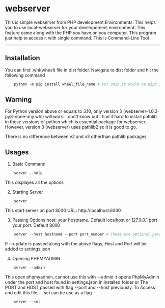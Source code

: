 # webserver
This is simple webserver from PHP development Environments.
This helps you to use local-webserver for your developement environment.
This feature came along with the PHP you have on you computer.
This program just help to access it with single command.
This is Command-Line Tool

----------------------------------------------------
## Installation
You can find .whl(wheel) file in dist folder.
Navigate to dist folder and hit the following command
````powershell
    python -m pip install wheel_file_name # For Unix it would be pip3 instead of just pip
````
## Warning
For Python version above or equals to 3.10, only version 3 (webserver-1.0.3-py3-none-any.whl) will work.
I don't know but I find it hard to install pathlib in these versions of python which is essential package for webserver.
However, version 3 (webserver) uses pathlib2 so it is good to go.

There is no difference between v2 and v3 otherthan pathlib packages
## Usages
1. Basic Command
````powershell
    server --help
````
This displayes all the options

2. Starting Server
````powershell
    server
````
This start server on port 8000
URL: http://localhost:8000

3. Passing Options
host: your hostname. Default localhost or 127.0.0.1
port your port. Default 8000
````powershell
    server --host hostname --port port_number # These are optional parameter. These are not manditory
````
If --update is passed along with the above flags, Host and Port will be added to settings.json

4. Opening PHPMYADMIN
````powershell
    server --admin
````
This open phpmyadmin.
cannot use this with --admin
It opens PhpMyAdmin under the port and host found in settings.json in installed folder or The PORT and HOST passed with flag --port and --host previously. To Access and edit this file, --set can be use as a flag
````powershell
    server --set
````
